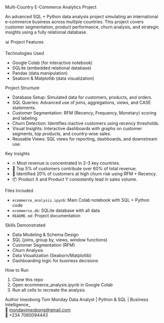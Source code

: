 Multi-Country E-Commerce Analytics Project

An advanced SQL + Python data analysis project simulating an international e-commerce business across multiple countries. This project covers customer segmentation, product performance, churn analysis, and strategic insights using a fully relational database.

📊 Project Features

Technologies Used
- Google Colab (for interactive notebook)
- SQLite (embedded relational database)
- Pandas (data manipulation)
- Seaborn & Matplotlib (data visualization)

 Project Structure
- Database Setup: Simulated data for customers, products, and orders.
- SQL Queries: Advanced use of joins, aggregations, views, and CASE statements.
- Customer Segmentation: RFM (Recency, Frequency, Monetary) scoring and labeling.
- Churn Detection: Identifies inactive customers using recency thresholds.
- Visual Insights: Interactive dashboards with graphs on customer segments, top products, and country-wise sales.
- Reusable Views: SQL views for reporting, dashboards, and downstream use.

Key Insights
- 🔥 Most revenue is concentrated in 2–3 key countries.
- 👑 Top 5% of customers contribute over 60% of total revenue.
- 🧊 Identified 20% of customers at high churn risk using RFM + Recency.
- 📦 Product X and Product Y consistently lead in sales volume.

Files Included
- `ecommerce_analysis.ipynb`: Main Colab notebook with SQL + Python code
- `ecommerce.db`: SQLite database with all data
- `README.md`: Project documentation

Skills Demonstrated
- Data Modeling & Schema Design  
- SQL (joins, group by, views, window functions)  
- Customer Segmentation (RFM)  
- Churn Analysis  
- Data Visualization (Seaborn/Matplotlib)  
- Dashboarding logic for business decisions  

 How to Run
1. Clone this repo  
2. Open ecommerce_analysis.ipynb in Google Colab  
3. Run all cells to recreate the analysis
    
Author
Imeobong Tom Monday 
Data Analyst | Python & SQL | Business Intelligence_  
📧 mondayimeobong@gmail.com  
📱 +234 7080094443
